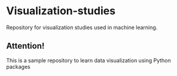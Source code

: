 # Visualization-studies
Repository for visualization studies used in machine learning.

## Attention!

This is a sample repository to learn data visualization using Python packages
